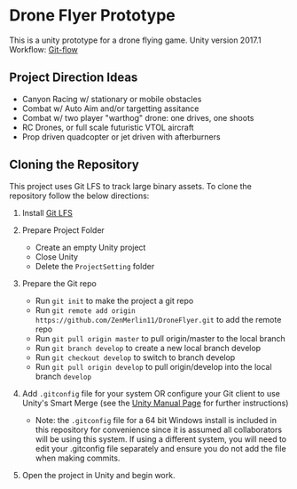 # Drone Flyer Prototype
This is a unity prototype for a drone flying game.
Unity version 2017.1
Workflow: [Git-flow](http://nvie.com/posts/a-successful-git-branching-model/)

## Project Direction Ideas
- Canyon Racing w/ stationary or mobile obstacles
- Combat w/ Auto Aim and/or targetting assitance
- Combat w/ two player "warthog" drone: one drives, one shoots
- RC Drones, or full scale futuristic VTOL aircraft
- Prop driven quadcopter or jet driven with afterburners

## Cloning the Repository
This project uses Git LFS to track large binary assets. To clone the repository follow the below directions:

1. Install [Git LFS](https://git-lfs.github.com/)

2. Prepare Project Folder
    - Create an empty Unity project
    - Close Unity
    - Delete the `ProjectSetting` folder
3. Prepare the Git repo
    - Run `git init` to make the project a git repo
    - Run `git remote add origin https://github.com/ZenMerlin11/DroneFlyer.git` to add the remote repo
    - Run `git pull origin master` to pull origin/master to the local branch
    - Run `git branch develop` to create a new local branch develop
    - Run `git checkout develop` to switch to branch develop
    - Run `git pull origin develop` to pull origin/develop into the local branch `develop`

4. Add `.gitconfig` file for your system OR configure your Git client to use Unity's Smart Merge (see the [Unity Manual Page](http://docs.unity3d.com/Manual/SmartMerge.html) for further instructions)
    - Note: the `.gitconfig` file for a 64 bit Windows install is included in this repository for convenience since it is assumed all collaborators will be using this system. If using a different system, you will need to edit your .gitconfig file separately and ensure you do not add the file when making commits.

5. Open the project in Unity and begin work.